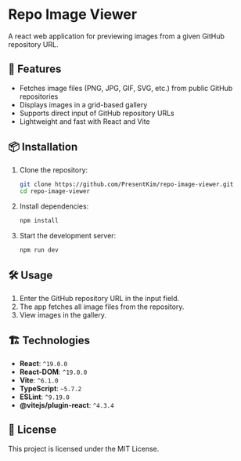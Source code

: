 # Repo Image Viewer

A react web application for previewing images from a given GitHub repository URL.

## 🚀 Features

- Fetches image files (PNG, JPG, GIF, SVG, etc.) from public GitHub repositories
- Displays images in a grid-based gallery
- Supports direct input of GitHub repository URLs
- Lightweight and fast with React and Vite

## 📦 Installation

1. Clone the repository:
   ```sh
   git clone https://github.com/PresentKim/repo-image-viewer.git
   cd repo-image-viewer
   ```
2. Install dependencies:
   ```sh
   npm install
   ```
3. Start the development server:
   ```sh
   npm run dev
   ```

## 🛠️ Usage

1. Enter the GitHub repository URL in the input field.
2. The app fetches all image files from the repository.
3. View images in the gallery.

## 🏗️ Technologies

- **React**: `^19.0.0`
- **React-DOM**: `^19.0.0`
- **Vite**: `^6.1.0`
- **TypeScript**: `~5.7.2`
- **ESLint**: `^9.19.0`
- **@vitejs/plugin-react**: `^4.3.4`

## 📜 License

This project is licensed under the MIT License.
